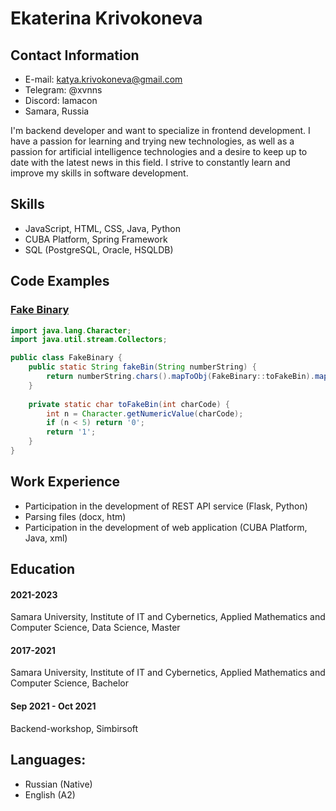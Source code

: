 # Ekaterina Krivokoneva

## Contact Information

- E-mail: katya.krivokoneva@gmail.com
- Telegram: @xvnns
- Discord: lamacon
- Samara, Russia

I'm backend developer and want to specialize in frontend development. I have a passion for learning and trying new technologies, as well as a passion for artificial intelligence technologies and a desire to keep up to date with the latest news in this field. I strive to constantly learn and improve my skills in software development.

## Skills
- JavaScript, HTML, CSS, Java, Python
- CUBA Platform, Spring Framework
- SQL (PostgreSQL, Oracle, HSQLDB)

## Code Examples

### [Fake Binary](https://www.codewars.com/kata/57eae65a4321032ce000002d)

```java
import java.lang.Character;
import java.util.stream.Collectors;

public class FakeBinary {
    public static String fakeBin(String numberString) {
        return numberString.chars().mapToObj(FakeBinary::toFakeBin).map(String::valueOf).collect(Collectors.joining());
    }
  
    private static char toFakeBin(int charCode) {
        int n = Character.getNumericValue(charCode);
        if (n < 5) return '0';
        return '1';
    }
}
```

## Work Experience
- Participation in the development of REST API service (Flask, Python)
- Parsing files (docx, htm)
- Participation in the development of web application (CUBA Platform, Java, xml)

## Education

#### 2021-2023

Samara University, Institute of IT and Cybernetics, Applied Mathematics and Computer Science, Data Science, Master

#### 2017-2021

Samara University, Institute of IT and Cybernetics, Applied Mathematics and Computer Science, Bachelor

#### Sep 2021 - Oct 2021

Backend-workshop, Simbirsoft

## Languages:

- Russian (Native)
- English (A2)

